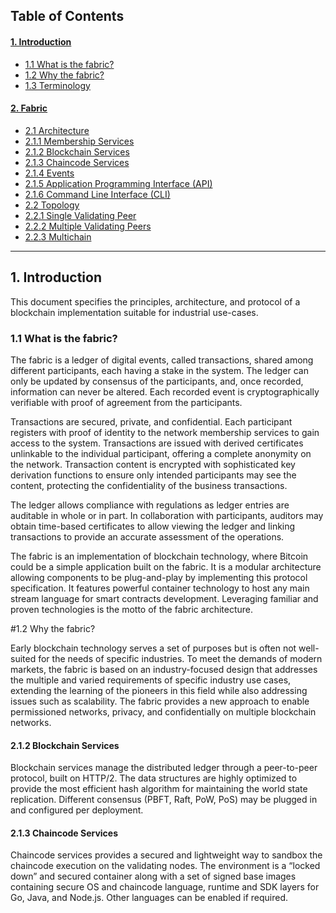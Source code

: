 ## Table of Contents
#### [1. Introduction](#1-introduction_1) 
- [1.1 What is the fabric?](#11-what-is-the-fabric) 
- [1.2 Why the fabric?](#12-why-the-fabric) 
- [1.3 Terminology](#13-terminology)

#### [2. Fabric](#2-fabric_1) 
- [2.1 Architecture](#21-architecture) 
- [2.1.1 Membership Services](#211-membership-services) 
- [2.1.2 Blockchain Services](#212-blockchain-services) 
- [2.1.3 Chaincode Services](#213-chaincode-services) 
- [2.1.4 Events](#214-events) 
- [2.1.5 Application Programming Interface (API)](#215-application-programming-interface-api) 
- [2.1.6 Command Line Interface (CLI)](#216-command-line-interface-cli) 
- [2.2 Topology](#22-topology) 
- [2.2.1 Single Validating Peer](#221-single-validating-peer) 
- [2.2.2 Multiple Validating Peers](#222-multiple-validating-peers) 
- [2.2.3 Multichain](#223-multichain)


________________________________________________________

## 1. Introduction
This document specifies the principles, architecture, and protocol of a blockchain implementation suitable for industrial use-cases.

### 1.1 What is the fabric?
The fabric is a ledger of digital events, called transactions, shared among different participants, each having a stake in the system. The ledger can only be updated by consensus of the participants, and, once recorded, information can never be altered. Each recorded event is cryptographically verifiable with proof of agreement from the participants.

Transactions are secured, private, and confidential. Each participant registers with proof of identity to the network membership services to gain access to the system. Transactions are issued with derived certificates unlinkable to the individual participant, offering a complete anonymity on the network. Transaction content is encrypted with sophisticated key derivation functions to ensure only intended participants may see the content, protecting the confidentiality of the business transactions.

The ledger allows compliance with regulations as ledger entries are auditable in whole or in part. In collaboration with participants, auditors may obtain time-based certificates to allow viewing the ledger and linking transactions to provide an accurate assessment of the operations.

The fabric is an implementation of blockchain technology, where Bitcoin could be a simple application built on the fabric. It is a modular architecture allowing components to be plug-and-play by implementing this protocol specification. It features powerful container technology to host any main stream language for smart contracts development. Leveraging familiar and proven technologies is the motto of the fabric architecture.

#1.2 Why the fabric?

Early blockchain technology serves a set of purposes but is often not well-suited for the needs of specific industries. To meet the demands of modern markets, the fabric is based on an industry-focused design that addresses the multiple and varied requirements of specific industry use cases, extending the learning of the pioneers in this field while also addressing issues such as scalability. The fabric provides a new approach to enable permissioned networks, privacy, and confidentially on multiple blockchain networks.

#### 2.1.2 Blockchain Services
Blockchain services manage the distributed ledger through a peer-to-peer protocol, built on HTTP/2. The data structures are highly optimized to provide the most efficient hash algorithm for maintaining the world state replication. Different consensus (PBFT, Raft, PoW, PoS) may be plugged in and configured per deployment.

#### 2.1.3 Chaincode Services
Chaincode services provides a secured and lightweight way to sandbox the chaincode execution on the validating nodes. The environment is a “locked down” and secured container along with a set of signed base images containing secure OS and chaincode language, runtime and SDK layers for Go, Java, and Node.js. Other languages can be enabled if required.


